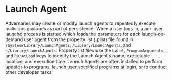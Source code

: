 # Launch Agent

Adversaries may create or modify launch agents to repeatedly execute malicious payloads as part of persistence. When a user logs in, a per-user launchd process is started which loads the parameters for each launch-on-demand user agent from the property list (.plist) file found in `/System/Library/LaunchAgents`, `/Library/LaunchAgents`, and `~/Library/LaunchAgents`. Property list files use the `Label`, `ProgramArguments` , and `RunAtLoad` keys to identify the Launch Agent's name, executable location, and execution time. Launch Agents are often installed to perform updates to programs, launch user specified programs at login, or to conduct other developer tasks.